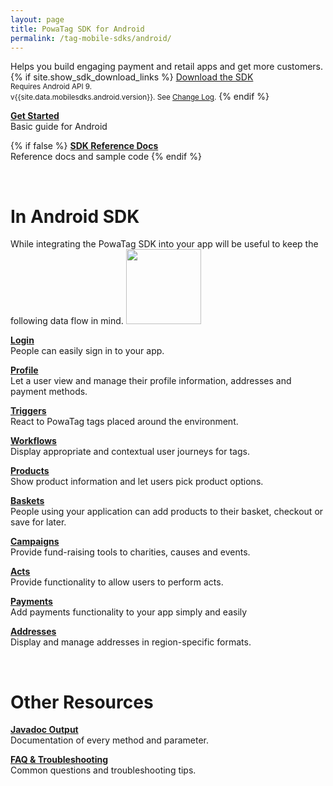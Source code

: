 ```yaml
---
layout: page
title: PowaTag SDK for Android
permalink: /tag-mobile-sdks/android/
---
```


Helps you build engaging payment and retail apps and get more customers.
{% if site.show_sdk_download_links %}
<a class="download-link android" href="{{site.data.mobilesdks.android.url}}">Download the SDK</a><br />
<small>Requires Android API 9.</small><br />
<small>v{{site.data.mobilesdks.android.version}}. See [Change Log]({{site.baseurl}}/tag-mobile-sdks/android/changelog/).</small>
{% endif %}

**[Get Started]({{site.baseurl}}/tag-mobile-sdks/android/start/)**<br />
Basic guide for Android

{% if false %}
**[SDK Reference Docs]({{site.baseurl}}/tag-mobile-sdks/android/reference/)**<br />
Reference docs and sample code
{% endif %}

<br />


# In Android SDK

While integrating the PowaTag SDK into your app will be useful to keep the following data flow in mind.
<img src="{{ '/images/powatag_mobile_sdks_generic_workflow.png' | prepend: site.baseurl }}" height="120" />


**[Login]({{site.baseurl}}/tag-mobile-sdks/android/login/)**<br />
People can easily sign in to your app.

**[Profile]({{site.baseurl}}/tag-mobile-sdks/android/profile/)**<br />
Let a user view and manage their profile information, addresses and payment methods.

**[Triggers]({{site.baseurl}}/tag-mobile-sdks/android/triggers/)**<br />
React to PowaTag tags placed around the environment.

**[Workflows]({{site.baseurl}}/tag-mobile-sdks/android/workflows/)**<br />
Display appropriate and contextual user journeys for tags.

**[Products]({{site.baseurl}}/tag-mobile-sdks/android/products/)**<br />
Show product information and let users pick product options.

**[Baskets]({{site.baseurl}}/tag-mobile-sdks/android/baskets/)**<br />
People using your application can add products to their basket, checkout or save for later.

**[Campaigns]({{site.baseurl}}/tag-mobile-sdks/android/campaigns/)**<br />
Provide fund-raising tools to charities, causes and events.

**[Acts]({{site.baseurl}}/tag-mobile-sdks/android/acts/)**<br />
Provide functionality to allow users to perform acts.

**[Payments]({{site.baseurl}}/tag-mobile-sdks/android/payments/)**<br />
Add payments functionality to your app simply and easily

**[Addresses]({{site.baseurl}}/tag-mobile-sdks/android/addresses/)**<br />
Display and manage addresses in region-specific formats.

<br />

# Other Resources

**[Javadoc Output]({{site.baseurl}}/tag-mobile-sdks/0.9.6-javadoc/Android/)**<br />
Documentation of every method and parameter.

**[FAQ & Troubleshooting]({{site.baseurl}}/tag-mobile-sdks/android/faq/)**<br />
Common questions and troubleshooting tips.


